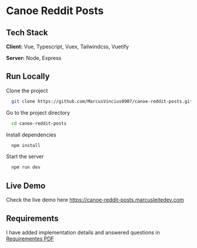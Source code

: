 
# Canoe Reddit Posts



## Tech Stack

**Client:** Vue, Typescript, Vuex, Tailwindcss, Vuetify

**Server:** Node, Express


## Run Locally

Clone the project

```bash
  git clone https://github.com/MarcusVincius0907/canoe-reddit-posts.git
```

Go to the project directory

```bash
  cd canoe-reddit-posts
```

Install dependencies

```bash
  npm install
```

Start the server

```bash
  npm run dev
```


## Live Demo

Check the live demo here https://canoe-reddit-posts.marcusleitedev.com

## Requirements

I have added implementation details and answered questions in [Requirementes PDF](/Requirements.pdf)
